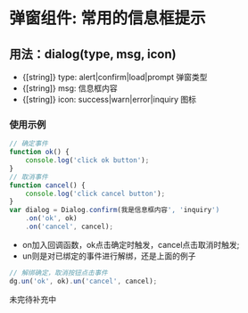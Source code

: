 # 弹窗组件: 常用的信息框提示

## 用法：dialog(type, msg, icon)
+ {[string]} type: alert|confirm|load|prompt 	弹窗类型
+ {[string]} msg: 信息框内容
+ {[string]} icon: success|warn|error|inquiry 	图标


### 使用示例
```javascript
// 确定事件
function ok() {
    console.log('click ok button');
}
// 取消事件
function cancel() {
    console.log('click cancel button');
}
var dialog = Dialog.confirm(我是信息框内容', 'inquiry')
	.on('ok', ok)
	.on('cancel', cancel);
```

+ on加入回调函数，ok点击确定时触发，cancel点击取消时触发;
+ un则是对已绑定的事件进行解绑，还是上面的例子


```javascript
// 解绑确定，取消按钮点击事件
dg.un('ok', ok).un('cancel', cancel);
```

未完待补充中